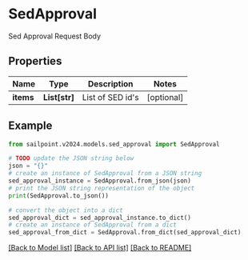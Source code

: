 # SedApproval

Sed Approval Request Body

## Properties

Name | Type | Description | Notes
------------ | ------------- | ------------- | -------------
**items** | **List[str]** | List of SED id&#39;s | [optional] 

## Example

```python
from sailpoint.v2024.models.sed_approval import SedApproval

# TODO update the JSON string below
json = "{}"
# create an instance of SedApproval from a JSON string
sed_approval_instance = SedApproval.from_json(json)
# print the JSON string representation of the object
print(SedApproval.to_json())

# convert the object into a dict
sed_approval_dict = sed_approval_instance.to_dict()
# create an instance of SedApproval from a dict
sed_approval_from_dict = SedApproval.from_dict(sed_approval_dict)
```
[[Back to Model list]](../README.md#documentation-for-models) [[Back to API list]](../README.md#documentation-for-api-endpoints) [[Back to README]](../README.md)


